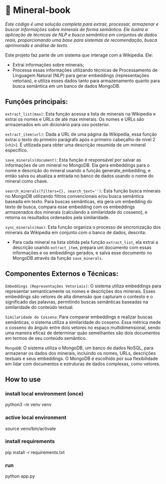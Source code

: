 # 🔮  Mineral-book

*Este código é uma solução completa para extrair, processar, armazenar e buscar informações sobre minerais de forma semântica. Ele ilustra a aplicação de técnicas de NLP e busca semântica em conjuntos de dados reais, proporcionando uma base para sistemas de recomendação, busca aprimorada e análise de texto.*

Este projeto faz parte de um sistema que interage com a Wikipedia. Ele: 
- Extrai informações sobre minerais;
- Processa essas informações utilizando técnicas de Processamento de Linguagem Natural (NLP) para gerar embeddings (representações vetoriais), e utiliza esses dados tanto para armazenamento quanto para busca semântica em um banco de dados MongoDB. 


## Funções principais:

`extract_list(max)`: Esta função acessa a lista de minerais na Wikipedia e extrai os nomes e URLs de até max minerais. Os nomes e URLs são armazenados em um dicionário para uso posterior.

`extract_item(url)`: Dada a URL de uma página da Wikipedia, essa função extrai o texto do primeiro parágrafo após o primeiro cabeçalho de nível 2 (`<h2>`). É utilizada para obter uma descrição resumida de um mineral específico.

`save_minerals(document)`: Esta função é responsável por salvar as informações de um mineral no MongoDB. Ela gera embeddings para o nome e descrição do mineral usando a função generate_embedding, e então salva ou atualiza a entrada no banco de dados usando o nome do mineral como chave.

`search_minerals(filters={}, search_text='')`: Esta função busca minerais no MongoDB utilizando filtros convencionais e/ou busca semântica baseada em texto. Para buscas semânticas, ela gera um embedding do texto de busca, compara esse embedding com os embeddings armazenados dos minerais (calculando a similaridade do cosseno), e retorna os resultados ordenados pela similaridade.

`sync_minerals(max)`: Esta função organiza o processo de sincronização dos minerais da Wikipedia em conjunto com o banco de dados, descrita:
- Para cada mineral na lista obtida pela função `extract_list`, ela extrai a descrição usando `extract_item`, prepara um documento com essas informações e os embeddings gerados, e salva esse documento no MongoDB através da função `save_minerals`.

## Componentes Externos e Técnicas:

`Embeddings (Representações Vetoriais)`: O sistema utiliza embeddings para representar semanticamente os nomes e descrições dos minerais. Esses embeddings são vetores de alta dimensão que capturam o contexto e o significado das palavras, permitindo buscas semânticas baseadas na similaridade do conteúdo textual.

`Similaridade do Cosseno`: Para comparar embeddings e realizar buscas semânticas, o sistema utiliza a similaridade do cosseno. Essa métrica mede o cosseno do ângulo entre dois vetores no espaço multidimensional, sendo uma maneira eficaz de determinar quão semelhantes são dois documentos em termos de seu conteúdo semântico.

`MongoDB`: O sistema utiliza o MongoDB, um banco de dados NoSQL, para armazenar os dados dos minerais, incluindo os nomes, URLs, descrições textuais e seus embeddings. O MongoDB é escolhido por sua flexibilidade em lidar com documentos e estruturas de dados complexas, como vetores.


## How to use

### install local environment (once)
python3 -m venv venv

### active local environment
source venv/bin/activate

### install requirements
pip install -r requirements.txt

### run
python app.py
